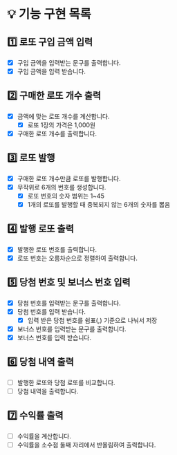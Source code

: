 # 💡 기능 구현 목록

## 1️⃣ 로또 구입 금액 입력

- [x] 구입 금액을 입력받는 문구를 출력합니다.
- [x] 구입 금액을 입력 받습니다.

## 2️⃣ 구매한 로또 개수 출력

- [x] 금액에 맞는 로또 개수를 계산합니다.
    - [x] 로또 1장의 가격은 1,000원
- [x] 구매한 로또 개수를 출력합니다.

## 3️⃣ 로또 발행

- [x] 구매한 로또 개수만큼 로또를 발행합니다.
- [x] 무작위로 6개의 번호를 생성합니다.
    - [x] 로또 번호의 숫자 범위는 1~45
    - [x] 1개의 로또를 발행할 때 중복되지 않는 6개의 숫자를 뽑음

## 4️⃣ 발행 로또 출력

- [x] 발행한 로또 번호를 출력합니다.
- [x] 로또 번호는 오름차순으로 정렬하여 출력합니다.

## 5️⃣ 당첨 번호 및 보너스 번호 입력

- [x] 당첨 번호를 입력받는 문구를 출력합니다.
- [x] 당첨 번호를 입력 받습니다.
    - [x] 입력 받은 당첨 번호를 쉼표(,) 기준으로 나눠서 저장
- [x] 보너스 번호를 입력받는 문구를 출력합니다.
- [x] 보너스 번호를 입력 받습니다.

## 6️⃣ 당첨 내역 출력

- [ ] 발행한 로또와 당첨 로또를 비교합니다.
- [ ] 당첨 내역을 출력합니다.

## 7️⃣ 수익률 출력

- [ ] 수익률을 계산합니다.
- [ ] 수익률을 소수점 둘째 자리에서 반올림하여 출력합니다.